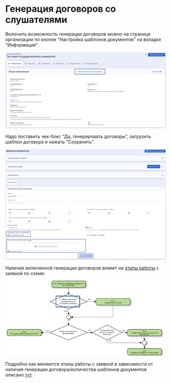 # Генерация договоров со слушателями

Включить возможность генерации договоров можно на странице организации по кнопке "Настройка шаблонов документов" на вкладке "Информация".&#x20;

![](<../../.gitbook/assets/image (31).png>)

Надо поставить чек-бокс "Да, генерировать договоры", загрузить шаблон договора и нажать "Сохранить".

![](<../../.gitbook/assets/image (33).png>)

Наличие включенной генерации договоров влияет на [этапы работы](etapy-raboty-s-zayavkoi.md) с заявкой по схеме:

![](<../../.gitbook/assets/image (34).png>)

Подробно как меняются этапы работы с заявкой в зависимости от наличия генерации договора/количества шаблонов документов описано [тут](../../chasto-zadavaemye-voprosy/kak-menyayutsya-etapy-v-zayavke-i-shagi-v-lk-slushatelya-podrobno.md).
